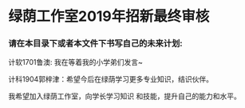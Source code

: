 # 绿荫工作室2019年招新最终审核

### 请在本目录下或者本文件下书写自己的未来计划:

计软1701鲁澳: 我在等着我的小学弟们发言~

计科1904郭梓津：希望今后在绿荫学习更多专业知识，结识伙伴。

我希望加入绿荫工作室，向学长学习知识
和技能，提升自己的能力和水平。

